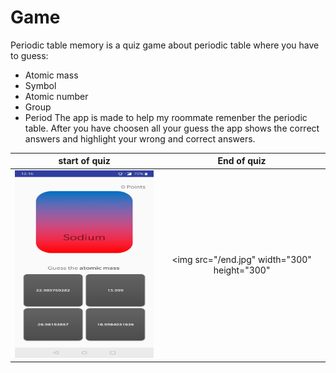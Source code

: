 # Game 
Periodic table memory is a quiz game about periodic table where you have to guess:
* Atomic mass
* Symbol
* Atomic number
* Group
* Period 
The app is made to help my roommate remenber the periodic table.
After you have choosen all your guess the app shows the correct answers and highlight your wrong and correct answers.

start of quiz                                    |  End of quiz 
:-----------------------------------------------:|:-----------------------------------------------:
<img src="/start.jpg" width="300" height="300" />  |  <img src="/end.jpg" width="300" height="300"
